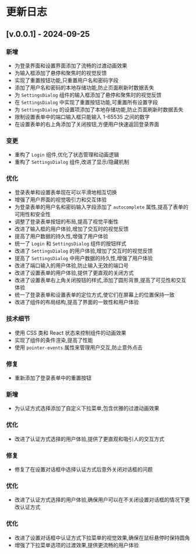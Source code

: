 # 更新日志

## [v.0.0.1] - 2024-09-25

### 新增
- 为登录界面和设置界面添加了流畅的过渡动画效果
- 为输入框添加了悬停和聚焦时的视觉反馈
- 实现了重置按钮功能,只重置用户名和密码字段
- 添加了用户名和密码的本地存储功能,防止页面刷新时数据丢失
- 为 `SettingsDialog` 组件的输入框添加了悬停和聚焦时的视觉反馈
- 在 `SettingsDialog` 中实现了重置按钮功能,可重置所有设置字段
- 为 `SettingsDialog` 的设置项添加了本地存储功能,防止页面刷新时数据丢失
- 限制设置表单中的端口输入框只能输入 1-65535 之间的数字
- 在设置表单的右上角添加了关闭按钮,方便用户快速返回登录界面

### 变更
- 重构了 `Login` 组件,优化了状态管理和动画逻辑
- 重构了 `SettingsDialog` 组件,改进了显示/隐藏机制

### 优化
- 登录表单和设置表单现在可以平滑地相互切换
- 增强了用户界面的视觉吸引力和交互体验
- 为登录表单的用户名和密码输入字段添加了 `autocomplete` 属性,提高了表单的可用性和安全性
- 调整了登录表单按钮的布局,提高了视觉平衡性
- 改进了输入框的用户体验,增加了交互时的视觉反馈
- 提高了用户数据的持久性,增强了用户体验
- 统一了 `Login` 和 `SettingsDialog` 组件的按钮样式
- 改进了 `SettingsDialog` 的用户体验,增加了交互时的视觉反馈
- 提高了 `SettingsDialog` 中用户数据的持久性,增强了用户体验
- 改进了端口输入的用户体验,防止输入无效的端口号
- 改进了设置表单的用户体验,提供了更直观的关闭方式
- 改进了设置表单右上角关闭按钮的样式,添加了圆形背景,提高了可见性和交互体验
- 统一了登录表单和设置表单的定位方式,使它们在屏幕上的位置保持一致
- 改进了组件的布局结构,提高了界面的一致性和用户体验

### 技术细节
- 使用 CSS 类和 React 状态来控制组件的动画效果
- 实现了组件的条件渲染,提高了性能
- 使用 `pointer-events` 属性来管理用户交互,防止意外点击

### 修复
- 重新添加了登录表单中的重置按钮

### 新增
- 为认证方式选择添加了自定义下拉菜单,包含优雅的过渡动画效果

### 优化
- 改进了认证方式选择的用户体验,提供了更直观和吸引人的交互方式

### 修复
- 修复了在设置对话框中选择认证方式后意外关闭对话框的问题

### 优化
- 改进了认证方式选择的用户体验,确保用户可以在不关闭设置对话框的情况下更改认证方式

### 优化
- 改进了设置对话框中认证方式下拉菜单的视觉效果,确保在鼠标悬停时保持圆角
- 增强了下拉菜单选项的过渡效果,提供更流畅的用户体验